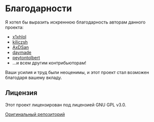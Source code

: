 # Благодарности

Я хотел бы выразить искреннюю благодарность авторам данного проекта:

- [x1xhlol](https://github.com/x1xhlol)
- [kiliczsh](https://github.com/kiliczsh)
- [AxDSan](https://github.com/AxDSan)
- [daymade](https://github.com/daymade)
- [peytontolbert](https://github.com/peytontolbert)
- ...и всем другим контрибьюторам!

Ваши усилия и труд были неоценимы, и этот проект стал возможен благодаря вашему вкладу.

## Лицензия

Этот проект лицензирован под лицензией GNU GPL v3.0.

[Оригинальный репозиторий](https://github.com/x1xhlol/system-prompts-and-models-of-ai-tools)
